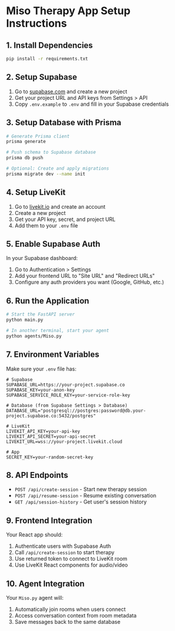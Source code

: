 # Miso Therapy App Setup Instructions

## 1. Install Dependencies

```bash
pip install -r requirements.txt
```

## 2. Setup Supabase

1. Go to [supabase.com](https://supabase.com) and create a new project
2. Get your project URL and API keys from Settings > API
3. Copy `.env.example` to `.env` and fill in your Supabase credentials

## 3. Setup Database with Prisma

```bash
# Generate Prisma client
prisma generate

# Push schema to Supabase database  
prisma db push

# Optional: Create and apply migrations
prisma migrate dev --name init
```

## 4. Setup LiveKit

1. Go to [livekit.io](https://livekit.io) and create an account
2. Create a new project
3. Get your API key, secret, and project URL
4. Add them to your `.env` file

## 5. Enable Supabase Auth

In your Supabase dashboard:
1. Go to Authentication > Settings
2. Add your frontend URL to "Site URL" and "Redirect URLs"
3. Configure any auth providers you want (Google, GitHub, etc.)

## 6. Run the Application

```bash
# Start the FastAPI server
python main.py

# In another terminal, start your agent
python agents/Miso.py
```

## 7. Environment Variables

Make sure your `.env` file has:

```env
# Supabase
SUPABASE_URL=https://your-project.supabase.co
SUPABASE_KEY=your-anon-key
SUPABASE_SERVICE_ROLE_KEY=your-service-role-key

# Database (from Supabase Settings > Database)
DATABASE_URL="postgresql://postgres:password@db.your-project.supabase.co:5432/postgres"

# LiveKit
LIVEKIT_API_KEY=your-api-key
LIVEKIT_API_SECRET=your-api-secret
LIVEKIT_URL=wss://your-project.livekit.cloud

# App
SECRET_KEY=your-random-secret-key
```

## 8. API Endpoints

- `POST /api/create-session` - Start new therapy session
- `POST /api/resume-session` - Resume existing conversation
- `GET /api/session-history` - Get user's session history

## 9. Frontend Integration

Your React app should:
1. Authenticate users with Supabase Auth
2. Call `/api/create-session` to start therapy
3. Use returned token to connect to LiveKit room
4. Use LiveKit React components for audio/video

## 10. Agent Integration

Your `Miso.py` agent will:
1. Automatically join rooms when users connect
2. Access conversation context from room metadata
3. Save messages back to the same database